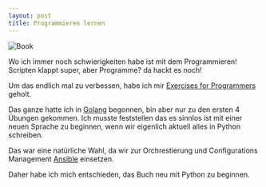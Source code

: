 ```yaml
---
layout: post
title: Programmieren lernen
---
```


![Book]( https://imagery.pragprog.com/products/461/bhwb.jpg?1454000572 'Exercises for Programmers')

Wo ich immer noch schwierigkeiten habe ist mit dem Programmieren! Scripten klappt super,
aber Programme? da hackt es noch!

Um das endlich mal zu verbessen, habe ich mir [Exercises for Programmers](https://pragprog.com/book/bhwb/exercises-for-programmers) geholt.

Das ganze hatte ich in [Golang](https://github.com/qeqar/57-exercises-go) begonnen, bin aber nur zu den ersten 4 Übungen gekommen.
Ich musste feststellen das es sinnlos ist mit einer neuen Sprache zu beginnen, wenn wir eigenlich aktuell alles in Python schreiben.

Das war eine natürliche Wahl, da wir zur Orchrestierung und Configurations Management [Ansible](https://www.ansible.com/) einsetzen. 

Daher habe ich mich entschieden, das Buch neu mit Python zu beginnen.